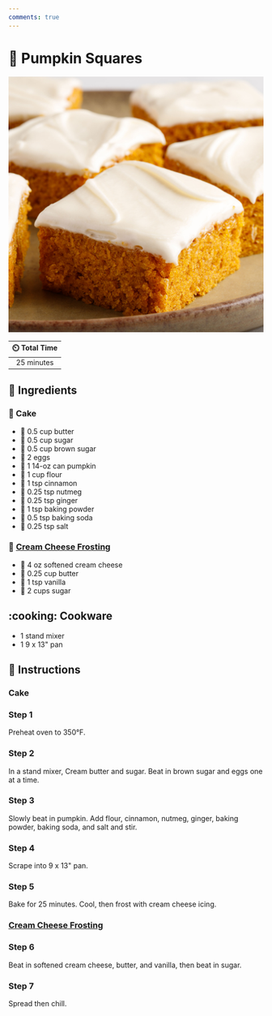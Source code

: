```yaml
---
comments: true
---
```

# :jack_o_lantern: Pumpkin Squares

![Pumpkin Squares](../assets/images/pumpkin-squares.jpg)

| :timer_clock: Total Time |
|:-----------------------: |
| 25 minutes |

## :salt: Ingredients

### :cake: Cake

- :butter: 0.5 cup butter
- :candy: 0.5 cup sugar
- :maple_leaf: 0.5 cup brown sugar
- :egg: 2 eggs
- :jack_o_lantern: 1 14-oz can pumpkin
- :ear_of_rice: 1 cup flour
- :custard: 1 tsp cinnamon
- :chestnut: 0.25 tsp nutmeg
- :chestnut: 0.25 tsp ginger
- :dash: 1 tsp baking powder
- :cup_with_straw: 0.5 tsp baking soda
- :salt: 0.25 tsp salt

### :cupcake: [Cream Cheese Frosting][1]

- :bagel: 4 oz softened cream cheese
- :butter: 0.25 cup butter
- :icecream: 1 tsp vanilla
- :candy: 2 cups sugar

## :cooking: Cookware

- 1 stand mixer
- 1 9 x 13" pan

## :pencil: Instructions

### Cake

### Step 1

Preheat oven to 350°F.

### Step 2

In a stand mixer, Cream butter and sugar. Beat in brown sugar and eggs one at a time.

### Step 3

Slowly beat in pumpkin. Add flour, cinnamon, nutmeg, ginger, baking powder, baking soda, and salt and stir.

### Step 4

Scrape into 9 x 13" pan.

### Step 5

Bake for 25 minutes. Cool, then frost with cream cheese icing.

### [Cream Cheese Frosting][1]

### Step 6

Beat in softened cream cheese, butter, and vanilla, then beat in sugar.

### Step 7

Spread then chill.

[1]: <../ingredients/frosting/cream-cheese-frosting.md>
